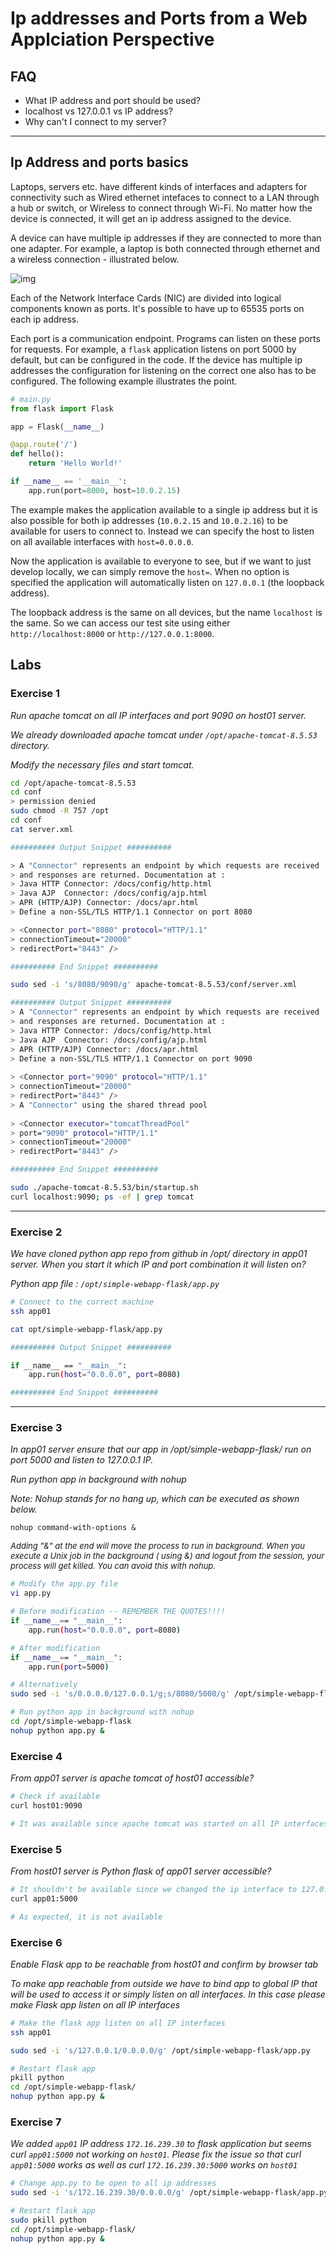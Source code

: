 # Ip addresses and Ports from a Web Applciation Perspective

## FAQ

* What IP address and port should be used?
* localhost vs 127.0.0.1 vs IP address?
* Why can't I connect to my server?

---

## Ip Address and ports basics  

Laptops, servers etc. have different kinds of interfaces and adapters for connectivity such as Wired ethernet intefaces to connect to a LAN through a hub or switch, or Wireless to connect through Wi-Fi. No matter how the device is connected, it will get an ip address assigned to the device.

A device can have multiple ip addresses if they are connected to more than one adapter. For example, a laptop is both connected through ethernet and a wireless connection - illustrated below.

![img](../imgs/multiple_ip_addresses_single_device.png)

Each of the Network Interface Cards (NIC) are divided into logical components known as ports. It's possible to have up to 65535 ports on each ip address.

Each port is a communication endpoint. Programs can listen on these ports for requests. For example, a `flask` application listens on port 5000 by default, but can be configured in the code. If the device has multiple ip addresses the configuration for listening on the correct one also has to be configured. The following example illustrates the point.

```python
# main.py
from flask import Flask

app = Flask(__name__)

@app.route('/')
def hello():
    return 'Hello World!'

if __name__ == '__main__':
    app.run(port=8000, host=10.0.2.15)
```

The example makes the application available to a single ip address but it is also possible for both ip addresses (`10.0.2.15` and `10.0.2.16`) to be available for users to connect to. Instead we can specify the host to listen on all available interfaces with `host=0.0.0.0`.

Now the application is available to everyone to see, but if we want to just develop locally, we can simply remove the `host=`. When no option is specified the application will automatically listen on `127.0.0.1` (the loopback address).

The loopback address is the same on all devices, but the name `localhost` is the same. So we can access our test site using either `http://localhost:8000` or `http://127.0.0.1:8000`.

## Labs

### Exercise 1

*Run apache tomcat on all IP interfaces and port 9090 on host01 server.*

*We already downloaded apache tomcat under `/opt/apache-tomcat-8.5.53` directory.*

*Modify the necessary files and start tomcat.*

```bash
cd /opt/apache-tomcat-8.5.53
cd conf
> permission denied
sudo chmod -R 757 /opt
cd conf
cat server.xml

########## Output Snippet ##########

> A "Connector" represents an endpoint by which requests are received
> and responses are returned. Documentation at :
> Java HTTP Connector: /docs/config/http.html
> Java AJP  Connector: /docs/config/ajp.html
> APR (HTTP/AJP) Connector: /docs/apr.html
> Define a non-SSL/TLS HTTP/1.1 Connector on port 8080

> <Connector port="8080" protocol="HTTP/1.1"
> connectionTimeout="20000"
> redirectPort="8443" />

########## End Snippet ##########

sudo sed -i 's/8080/9090/g' apache-tomcat-8.5.53/conf/server.xml

########## Output Snippet ##########
> A "Connector" represents an endpoint by which requests are received
> and responses are returned. Documentation at :
> Java HTTP Connector: /docs/config/http.html
> Java AJP  Connector: /docs/config/ajp.html
> APR (HTTP/AJP) Connector: /docs/apr.html
> Define a non-SSL/TLS HTTP/1.1 Connector on port 9090
 
> <Connector port="9090" protocol="HTTP/1.1"
> connectionTimeout="20000"
> redirectPort="8443" />
> A "Connector" using the shared thread pool
 
> <Connector executor="tomcatThreadPool"
> port="9090" protocol="HTTP/1.1"
> connectionTimeout="20000"
> redirectPort="8443" />

########## End Snippet ##########

sudo ./apache-tomcat-8.5.53/bin/startup.sh
curl localhost:9090; ps -ef | grep tomcat
```

---

### Exercise 2

*We have cloned python app repo from github in /opt/ directory in app01 server. When you start it which IP and port combination it will listen on?*

*Python app file : `/opt/simple-webapp-flask/app.py`*

```bash
# Connect to the correct machine
ssh app01

cat opt/simple-webapp-flask/app.py

########## Output Snippet ##########

if __name__ == "__main__":
    app.run(host="0.0.0.0", port=8080)

########## End Snippet ##########
```

---

### Exercise 3

*In app01 server ensure that our app in /opt/simple-webapp-flask/ run on port 5000 and listen to 127.0.0.1 IP.*

*Run python app in background with nohup*

*Note: Nohup stands for no hang up, which can be executed as shown below.*

`nohup command-with-options &`

<font size=2>*Adding "&" at the end will move the process to run in background. When you execute a Unix job in the background ( using &) and logout from the session, your process will get killed. You can avoid this with nohup.*</font>

```bash
# Modify the app.py file
vi app.py

# Before modification -- REMEMBER THE QUOTES!!!!
if __name__== "__main__":
    app.run(host="0.0.0.0", port=8080)

# After modification
if __name__== "__main__":
    app.run(port=5000)

# Alternatively
sudo sed -i 's/0.0.0.0/127.0.0.1/g;s/8080/5000/g' /opt/simple-webapp-flask/app.py

# Run python app in background with nohup
cd /opt/simple-webapp-flask
nohup python app.py &
```

### Exercise 4

*From app01 server is apache tomcat of host01 accessible?*

```bash
# Check if available
curl host01:9090

# It was available since apache tomcat was started on all IP interfaces
```

### Exercise 5

*From host01 server is Python flask of app01 server accessible?*

```bash
# It shouldn't be available since we changed the ip interface to 127.0.0.1
curl app01:5000

# As expected, it is not available
```

### Exercise 6

*Enable Flask app to be reachable from host01 and confirm by browser tab*

*To make app reachable from outside we have to bind app to global IP that will be used to access it or simply listen on all interfaces. In this case please make Flask app listen on all IP interfaces*

```bash
# Make the flask app listen on all IP interfaces
ssh app01

sudo sed -i 's/127.0.0.1/0.0.0.0/g' /opt/simple-webapp-flask/app.py

# Restart flask app
pkill python
cd /opt/simple-webapp-flask/
nohup python app.py &
```

### Exercise 7

*We added `app01` IP address `172.16.239.30` to flask application but seems curl `app01:5000` not working on `host01`. Please fix the issue so that curl `app01:5000` works as well as curl `172.16.239.30:5000` works on `host01`*

```bash
# Change app.py to be open to all ip addresses
sudo sed -i 's/172.16.239.30/0.0.0.0/g' /opt/simple-webapp-flask/app.py

# Restart flask app
sudo pkill python
cd /opt/simple-webapp-flask/
nohup python app.py &
```
